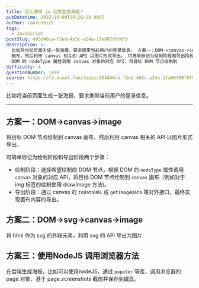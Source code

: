 ```yaml
---
title: 怎么使用 js 动态生成海报？
pubDatetime: 2022-10-09T20:26:20.000Z
author: caorushizi
tags:
  - JavaScript
postSlug: 495d46ca-f2ed-4b5c-a34a-1fa80709f0f5
description: >-
  比如将当前页面生成一张海报，要求携带当前用户的登录信息。 方案一：DOM->canvas->image 将目标 DOM 节点绘制到 canvas
  画布，然后利用 canvas 相关的 API 以图片形式导出。 可简单标记为绘制阶段和导出阶段两个步骤： 绘制阶段：选择希望绘制的 DOM 节点，根据
  DOM 的 nodeType 属性调用 canvas 对象的对应 API，将目标 DOM 节点绘制到 
difficulty: 4
questionNumber: 1898
source: https://fe.ecool.fun/topic/495d46ca-f2ed-4b5c-a34a-1fa80709f0f5
---
```


比如将当前页面生成一张海报，要求携带当前用户的登录信息。

---

## 方案一：DOM->canvas->image

将目标 DOM 节点绘制到 canvas 画布，然后利用 canvas 相关的 API 以图片形式导出。

可简单标记为绘制阶段和导出阶段两个步骤：

* 绘制阶段：选择希望绘制的 DOM 节点，根据 DOM 的 `nodeType` 属性调用 `canvas` 对象的对应 API，将目标 DOM 节点绘制到 `canvas` 画布（例如对于 img 标签的绘制使用 drawImage 方法)。
* 导出阶段：通过 canvas 的 `toDataURL` 或 `getImageData` 等对外接口，最终实现画布内容的导出。

## 方案二：DOM->svg->canvas->image

将 html 作为 svg 的外联元素，利用 svg 的 API 导出为图片

## 方案三：使用NodeJS 调用浏览器方法

在后端生成海报，比如可以使用nodeJS，通过 `puppter` 等库，调用浏览器的 page 对象，基于 page.screenshots 截图并保存到磁盘。

